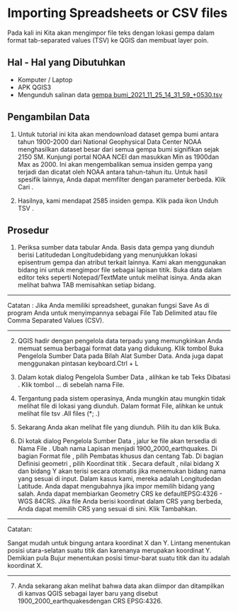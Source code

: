 # Importing Spreadsheets or CSV files

Pada kali ini Kita akan mengimpor file teks dengan lokasi gempa dalam format tab-separated values (TSV) ke QGIS dan membuat layer poin.

## Hal - Hal yang Dibutuhkan

- Komputer / Laptop
- APK QGIS3
- Mengunduh salinan data [gempa bumi_2021_11_25_14_31_59_+0530.tsv](https://www.qgistutorials.com/downloads/earthquakes_2021_11_25_14_31_59_+0530.tsv)

## Pengambilan Data

1. Untuk tutorial ini kita akan mendownload dataset gempa bumi antara tahun 1900-2000 dari National Geophysical Data Center NOAA menghasilkan dataset besar dari semua gempa bumi signifikan sejak 2150 SM. Kunjungi portal NOAA NCEI dan masukkan Min as 1900dan Max as 2000. Ini akan mengembalikan semua insiden gempa yang terjadi dan dicatat oleh NOAA antara tahun-tahun itu. Untuk hasil spesifik lainnya, Anda dapat memfilter dengan parameter berbeda. Klik Cari .

2. Hasilnya, kami mendapat 2585 insiden gempa. Klik pada ikon Unduh TSV .

## Prosedur

1. Periksa sumber data tabular Anda. Basis data gempa yang diunduh berisi Latitudedan Longitudebidang yang menunjukkan lokasi episentrum gempa dan atribut terkait lainnya. Kami akan menggunakan bidang ini untuk mengimpor file sebagai lapisan titik. Buka data dalam editor teks seperti Notepad/TextMate untuk melihat isinya. Anda akan melihat bahwa TAB memisahkan setiap bidang.

------

Catatan :
Jika Anda memiliki spreadsheet, gunakan fungsi Save As di program Anda untuk menyimpannya sebagai File Tab Delimited atau file Comma Separated Values (CSV).

------

2. QGIS hadir dengan pengelola data terpadu yang memungkinkan Anda memuat semua berbagai format data yang didukung. Klik tombol Buka Pengelola Sumber Data pada Bilah Alat Sumber Data. Anda juga dapat menggunakan pintasan keyboard.Ctrl + L

3. Dalam kotak dialog Pengelola Sumber Data , alihkan ke tab Teks Dibatasi . Klik tombol ... di sebelah nama File.

4. Tergantung pada sistem operasinya, Anda mungkin atau mungkin tidak melihat file di lokasi yang diunduh. Dalam format File, alihkan ke untuk melihat file tsv .All files (*; *.*)

5. Sekarang Anda akan melihat file yang diunduh. Pilih itu dan klik Buka.

6. Di kotak dialog Pengelola Sumber Data , jalur ke file akan tersedia di Nama File . Ubah nama Lapisan menjadi 1900_2000_earthquakes. Di bagian Format file , pilih Pembatas khusus dan centang Tab. Di bagian Definisi geometri , pilih Koordinat titik . Secara default , nilai bidang X dan bidang Y akan terisi secara otomatis jika menemukan bidang nama yang sesuai di input. Dalam kasus kami, mereka adalah Longitudedan Latitude. Anda dapat mengubahnya jika impor memilih bidang yang salah. Anda dapat membiarkan Geometry CRS ke defaultEPSG:4326 - WGS 84CRS. Jika file Anda berisi koordinat dalam CRS yang berbeda, Anda dapat memilih CRS yang sesuai di sini. Klik Tambahkan.

-------

Catatan:

Sangat mudah untuk bingung antara koordinat X dan Y. Lintang menentukan posisi utara-selatan suatu titik dan karenanya merupakan koordinat Y. Demikian pula Bujur menentukan posisi timur-barat suatu titik dan itu adalah koordinat X.

---------

7. Anda sekarang akan melihat bahwa data akan diimpor dan ditampilkan di kanvas QGIS sebagai layer baru yang disebut 1900_2000_earthquakesdengan CRS EPSG:4326.





